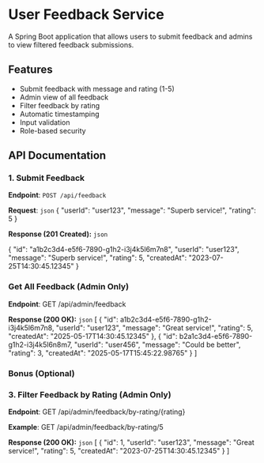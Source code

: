 # User Feedback Service

A Spring Boot application that allows users to submit feedback and admins to view filtered feedback submissions.

## Features

- Submit feedback with message and rating (1-5)
- Admin view of all feedback
- Filter feedback by rating
- Automatic timestamping
- Input validation
- Role-based security

## API Documentation

### 1. Submit Feedback

**Endpoint**: `POST /api/feedback`

**Request**:
```json```
{
  "userId": "user123",
  "message": "Superb service!",
  "rating": 5
}

**Response (201 Created):**
```json```

{
  "id": "a1b2c3d4-e5f6-7890-g1h2-i3j4k5l6m7n8",
  "userId": "user123",
  "message": "Superb service!",
  "rating": 5,
  "createdAt": "2023-07-25T14:30:45.12345"
}

### Get All Feedback (Admin Only)

**Endpoint**: GET /api/admin/feedback

**Response (200 OK):**
```json```
[
{
"id": a1b2c3d4-e5f6-7890-g1h2-i3j4k5l6m7n8,
"userId": "user123",
"message": "Great service!",
"rating": 5,
"createdAt": "2025-05-17T14:30:45.12345"
},
{
"id": b2a1c3d4-e5f6-7890-g1h2-i3j4k5l6n8m7,
"userId": "user456",
"message": "Could be better",
"rating": 3,
"createdAt": "2025-05-17T15:45:22.98765"
}
]

### Bonus (Optional) 
### 3. Filter Feedback by Rating (Admin Only)

**Endpoint**: GET /api/admin/feedback/by-rating/{rating}

**Example**: GET /api/admin/feedback/by-rating/5

**Response (200 OK):**
```json```
[
{
"id": 1,
"userId": "user123",
"message": "Great service!",
"rating": 5,
"createdAt": "2023-07-25T14:30:45.12345"
}
]